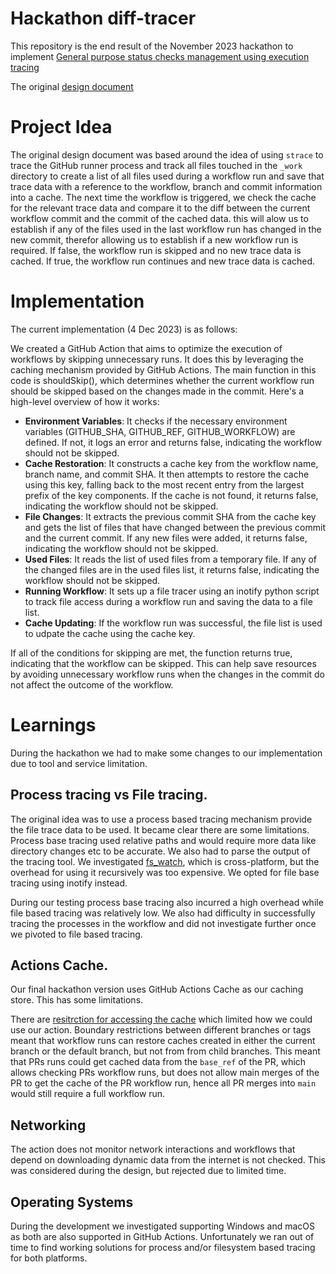 # Hackathon diff-tracer

This repository is the end result of the November 2023 hackathon to implement
[General purpose status checks management using execution tracing](https://github.com/github/code-scanning-hackathon/issues/128)

The original
[design document](https://docs.google.com/document/d/1I134wAefXgpRy7SzC7SQT3Zj2PPTfNbR5wH4HXWlNao/edit#heading=h.msq7u3o3f8h6)

# Project Idea

The original design document was based around the idea of using `strace` to
trace the GitHub runner process and track all files touched in the `_work`
directory to create a list of all files used during a workflow run and save that
trace data with a reference to the workflow, branch and commit information into
a cache. The next time the workflow is triggered, we check the cache for the
relevant trace data and compare it to the diff between the current workflow
commit and the commit of the cached data. this will alow us to establish if any
of the files used in the last workflow run has changed in the new commit,
therefor allowing us to establish if a new workflow run is required. If false,
the workflow run is skipped and no new trace data is cached. If true, the
workflow run continues and new trace data is cached.

# Implementation

The current implementation (4 Dec 2023) is as follows:

We created a GitHub Action that aims to optimize the execution of workflows by
skipping unnecessary runs. It does this by leveraging the caching mechanism
provided by GitHub Actions. The main function in this code is shouldSkip(),
which determines whether the current workflow run should be skipped based on the
changes made in the commit. Here's a high-level overview of how it works:

- **Environment Variables**: It checks if the necessary environment variables
  (GITHUB_SHA, GITHUB_REF, GITHUB_WORKFLOW) are defined. If not, it logs an
  error and returns false, indicating the workflow should not be skipped.
- **Cache Restoration**: It constructs a cache key from the workflow name,
  branch name, and commit SHA. It then attempts to restore the cache using this
  key, falling back to the most recent entry from the largest prefix of the key
  components. If the cache is not found, it returns false, indicating the
  workflow should not be skipped.
- **File Changes**: It extracts the previous commit SHA from the cache key and
  gets the list of files that have changed between the previous commit and the
  current commit. If any new files were added, it returns false, indicating the
  workflow should not be skipped.
- **Used Files**: It reads the list of used files from a temporary file. If any
  of the changed files are in the used files list, it returns false, indicating
  the workflow should not be skipped.
- **Running Workflow**: It sets up a file tracer using an inotify python script
  to track file access during a workflow run and saving the data to a file list.
- **Cache Updating**: If the workflow run was successful, the file list is used
  to udpate the cache using the cache key.

If all of the conditions for skipping are met, the function returns true,
indicating that the workflow can be skipped. This can help save resources by
avoiding unnecessary workflow runs when the changes in the commit do not affect
the outcome of the workflow.

# Learnings

During the hackathon we had to make some changes to our implementation due to
tool and service limitation.

## Process tracing vs File tracing.

The original idea was to use a process based tracing mechanism provide the file
trace data to be used. It became clear there are some limitations. Process base
tracing used relative paths and would require more data like directory changes
etc to be accurate. We also had to parse the output of the tracing tool. We
investigated [fs_watch](https://emcrisostomo.github.io/fswatch/), which is
cross-platform, but the overhead for using it recursively was too expensive. We
opted for file base tracing using inotify instead.

During our testing process base tracing also incurred a high overhead while file
based tracing was relatively low. We also had difficulty in successfully tracing
the processes in the workflow and did not investigate further once we pivoted to
file based tracing.

## Actions Cache.

Our final hackathon version uses GitHub Actions Cache as our caching store. This
has some limitations.

There are
[resitrction for accessing the cache](https://docs.github.com/en/actions/using-workflows/caching-dependencies-to-speed-up-workflows#restrictions-for-accessing-a-cache)
which limited how we could use our action. Boundary restrictions between
different branches or tags meant that workflow runs can restore caches created
in either the current branch or the default branch, but not from from child
branches. This meant that PRs runs could get cached data from the `base_ref` of
the PR, which allows checking PRs workflow runs, but does not allow main merges
of the PR to get the cache of the PR workflow run, hence all PR merges into
`main` would still require a full workflow run.

## Networking

The action does not monitor network interactions and workflows that depend on
downloading dynamic data from the internet is not checked. This was considered
during the design, but rejected due to limited time.

## Operating Systems

During the development we investigated supporting Windows and macOS as both are
also supported in GitHub Actions. Unfortunately we ran out of time to find
working solutions for process and/or filesystem based tracing for both
platforms.
